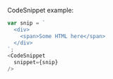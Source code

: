 CodeSnippet example:

```js
var snip = `
  <div>
    <span>Some HTML here</span>
  </div>
`;
<CodeSnippet
  snippet={snip}
/>
```

